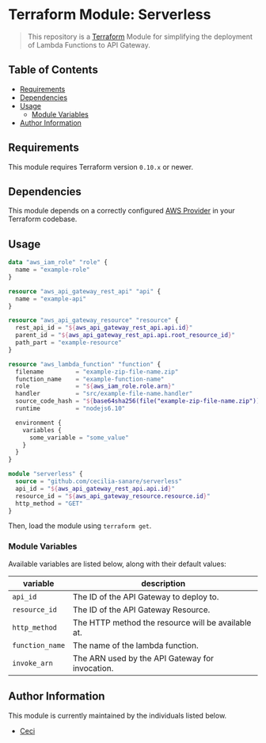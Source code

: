 # Terraform Module: Serverless

> This repository is a [Terraform](https://terraform.io/) Module for simplifying the deployment of Lambda Functions to API Gateway.

## Table of Contents

* [Requirements](#requirements)
* [Dependencies](#dependencies)
* [Usage](#usage)
  * [Module Variables](#module-variables)
* [Author Information](#author-information)

## Requirements

This module requires Terraform version `0.10.x` or newer.

## Dependencies

This module depends on a correctly configured [AWS Provider](https://www.terraform.io/docs/providers/aws/index.html) in your Terraform codebase.

## Usage

```tf
data "aws_iam_role" "role" {
  name = "example-role"
}

resource "aws_api_gateway_rest_api" "api" {
  name = "example-api"
}

resource "aws_api_gateway_resource" "resource" {
  rest_api_id = "${aws_api_gateway_rest_api.api.id}"
  parent_id = "${aws_api_gateway_rest_api.api.root_resource_id}"
  path_part = "example-resource"
}

resource "aws_lambda_function" "function" {
  filename         = "example-zip-file-name.zip"
  function_name    = "example-function-name"
  role             = "${aws_iam_role.role.arn}"
  handler          = "src/example-file-name.handler"
  source_code_hash = "${base64sha256(file("example-zip-file-name.zip"))}"
  runtime          = "nodejs6.10"

  environment {
    variables {
      some_variable = "some_value"
    }
  }
}

module "serverless" {
  source = "github.com/cecilia-sanare/serverless"
  api_id = "${aws_api_gateway_rest_api.api.id}"
  resource_id = "${aws_api_gateway_resource.resource.id}"
  http_method = "GET"
}
```

Then, load the module using `terraform get`.

### Module Variables

Available variables are listed below, along with their default values:

| variable | description |
| -------- | ----------- |
| `api_id` | The ID of the API Gateway to deploy to. |
| `resource_id` | The ID of the API Gateway Resource. |
| `http_method` | The HTTP method the resource will be available at. |
| `function_name` | The name of the lambda function. |
| `invoke_arn` | The ARN used by the API Gateway for invocation. |

## Author Information

This module is currently maintained by the individuals listed below.

* [Ceci](https://github.com/cecilia-sanare)
